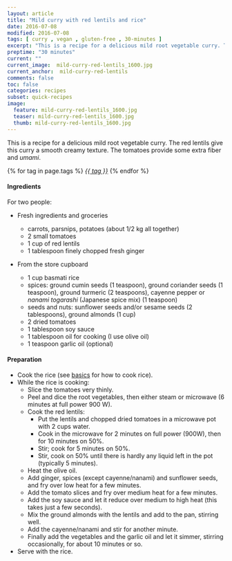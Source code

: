 ```yaml
---
layout: article
title: "Mild curry with red lentils and rice"
date: 2016-07-08
modified: 2016-07-08
tags: [ curry , vegan , gluten-free , 30-minutes ]
excerpt: "This is a recipe for a delicious mild root vegetable curry. The red lentils ..."
preptime: "30 minutes"
current: ""
current_image:  mild-curry-red-lentils_1600.jpg
current_anchor:  mild-curry-red-lentils
comments: false
toc: false
categories: recipes
subset: quick-recipes
image:
  feature: mild-curry-red-lentils_1600.jpg
  teaser: mild-curry-red-lentils_1600.jpg
  thumb: mild-curry-red-lentils_1600.jpg
---
```




This is a recipe for a delicious mild root vegetable curry. The red lentils give this curry a smooth creamy texture. The tomatoes provide some extra fiber and _umami_.


{% for tag in page.tags %}&nbsp;<a class="post-tag" href="{{ site.url}}/tags/#{{ tag }}">_{{ tag }}_</a>&nbsp;{% endfor %}

#### Ingredients

For two people:

- Fresh ingredients and groceries
  - carrots, parsnips, potatoes (about 1/2 kg all together)
  - 2 small tomatoes
  - 1 cup of red lentils
  - 1 tablespoon finely chopped fresh ginger

- From the store cupboard
  - 1 cup basmati rice
  - spices: ground cumin seeds (1 teaspoon), ground coriander seeds (1 teaspoon), ground turmeric (2 teaspoons), cayenne pepper or _nanami togarashi_ (Japanese spice mix) (1 teaspoon)
  - seeds and nuts: sunflower seeds and/or sesame seeds (2 tablespoons), ground almonds (1 cup)
  - 2 dried tomatoes
  - 1 tablespoon soy sauce
  - 1 tablespoon oil for cooking (I use olive oil)
  - 1 teaspoon garlic oil (optional)

#### Preparation

* Cook the rice (see <a href="{{ site.url }}/basics">basics</a> for how to cook rice).
* While the rice is cooking:
  * Slice the tomatoes very thinly.
  * Peel and dice the root vegetables, then either steam or microwave (6 minutes at full power 900 W).
  * Cook the red lentils:
    - Put the lentils and chopped dried tomatoes in a microwave pot with 2 cups water.
    - Cook in the microwave for 2 minutes on full power (900W), then for 10 minutes on 50%.
    - Stir; cook for 5 minutes on 50%.
    - Stir, cook on 50% until there is hardly any liquid left in the pot (typically 5 minutes).  
  * Heat the olive oil.
  * Add ginger, spices (except cayenne/nanami) and sunflower seeds, and fry over low heat for a few minutes.
  * Add the tomato slices and fry over medium heat for a few minutes.
  * Add the soy sauce and let it reduce over medium to high heat (this takes just a few seconds).
  * Mix the ground almonds with the lentils and add to the pan, stirring well.
  * Add the cayenne/nanami and stir for another minute.
  * Finally add the vegetables and the garlic oil and let it simmer, stirring occasionally, for about 10 minutes or so.  
* Serve with the rice.
